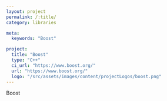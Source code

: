 ```yaml
---
layout: project
permalink: /:title/
category: libraries

meta:
  keywords: "Boost"

project:
  title: "Boost"
  type: "C++"
  ci_url: "https://www.boost.org/"
  url: "https://www.boost.org/"
  logo: "/src/assets/images/content/projectLogos/boost.png"
---
```


<p>Boost</p>
